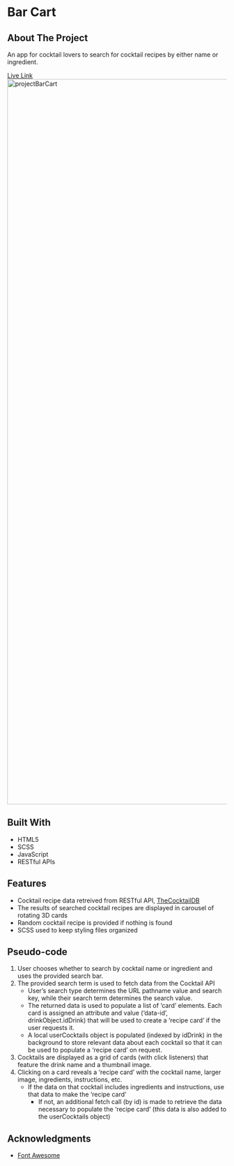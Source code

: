 # Bar Cart

## About The Project
An app for cocktail lovers to search for cocktail recipes by either name or ingredient.

[Live Link](https://bespoke-medovik-334094.netlify.app/)
[<img width="1665" alt="projectBarCart" src="https://user-images.githubusercontent.com/97327628/183830573-512c899d-c434-44b0-8596-cf024c81e084.png">](https://bespoke-medovik-334094.netlify.app/)

## Built With
- HTML5
- SCSS
- JavaScript
- RESTful APIs

## Features
- Cocktail recipe data retreived from RESTful API, [TheCocktailDB](https://www.thecocktaildb.com/api.php)
- The results of searched cocktail recipes are displayed in carousel of rotating 3D cards
- Random cocktail recipe is provided if nothing is found
- SCSS used to keep styling files organized

## Pseudo-code
1. User chooses whether to search by cocktail name or ingredient and uses the provided search bar.
2. The provided search term is used to fetch data from the Cocktail API
    - User’s search type determines the URL pathname value and search key, while their search term determines the search value.
    - The returned data is used to populate a list of ‘card’ elements. Each card is assigned an attribute and value (‘data-id’, drinkObject.idDrink) that will be used to create a ‘recipe card’ if the user requests it.
    - A local userCocktails object is populated (indexed by idDrink) in the background to store relevant data about each cocktail so that it can be used to populate a ‘recipe card’ on request.
3. Cocktails are displayed as a grid of cards (with click listeners) that feature the drink name and a thumbnail image.
4. Clicking on a card reveals a ‘recipe card’ with the cocktail name, larger image, ingredients, instructions, etc.
    - If the data on that cocktail includes ingredients and instructions, use that data to make the ‘recipe card’
      - If not, an additional fetch call (by id) is made to retrieve the data necessary to populate the ‘recipe card’ (this data is also added to the userCocktails object)

## Acknowledgments
- [Font Awesome](https://fontawesome.com/)
